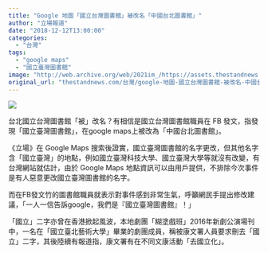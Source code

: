 ```yaml
---
title: "Google 地圖「國立台灣圖書館」被改名「中國台北圖書館」"
author: "立場報道"
date: "2018-12-12T13:00:00"
categories:
  - "台灣"
tags:
  - "google maps"
  - "國立臺灣圖書館"
image: "http://web.archive.org/web/2021im_/https://assets.thestandnews.com/media/photos/google-11_Ts982.png"
original_url: "thestandnews.com/台灣/google-地圖-國立台灣圖書館-被改名-中國台北圖書館"
---
```

![](http://web.archive.org/web/2021im_/https://assets.thestandnews.com/media/photos/google-11_Ts982.png)

台北國立台灣圖書館「被」改名？有相信是國立台灣圖書館職員在 FB 發文，指發現「國立臺灣圖書館」，在google maps上被改為「中國台北圖書館」。

《立場》在 Google Maps 搜索後證實，國立臺灣圖書館的名字更改，但其他名字含「國立臺灣」的地點，例如國立臺灣科技大學、國立臺灣大學等就沒有改變，有台灣網站就估計，由於 Google Maps 地點資訊可以由用戶提供，不排除今次事件是有人惡意更改國立臺灣圖書館的名字。

而在FB發文竹的圖書館職員就表示對事件感到非常生氣，呼籲網民手提出修改建議，「一人一信告訴google，我們是『國立臺灣圖書館』！」

「國立」二字亦曾在香港掀起風波，本地劇團「糊塗戲班」2016年新劇公演場刊中，一名在「國立臺北藝術大學」畢業的劇團成員，稱被康文署人員要求刪去「國立」二字，其後陸續有報道指，康文署有在不同文康活動「去國立化」。